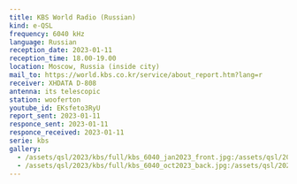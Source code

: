 ```yaml
---
title: KBS World Radio (Russian)
kind: e-QSL
frequency: 6040 kHz
language: Russian
reception_date: 2023-01-11
reception_time: 18.00-19.00
location: Moscow, Russia (inside city)
mail_to: https://world.kbs.co.kr/service/about_report.htm?lang=r
receiver: XHDATA D-808
antenna: its telescopic
station: wooferton
youtube_id: EKsfeto3RyU
report_sent: 2023-01-11
responce_sent: 2023-01-11
responce_received: 2023-01-11
serie: kbs
gallery:
  - /assets/qsl/2023/kbs/full/kbs_6040_jan2023_front.jpg:/assets/qsl/2023/kbs/small/kbs_6040_jan2023_front.jpg
  - /assets/qsl/2023/kbs/full/kbs_6040_oct2023_back.jpg:/assets/qsl/2023/kbs/small/kbs_6040_jan2023_back.jpg
---
```

